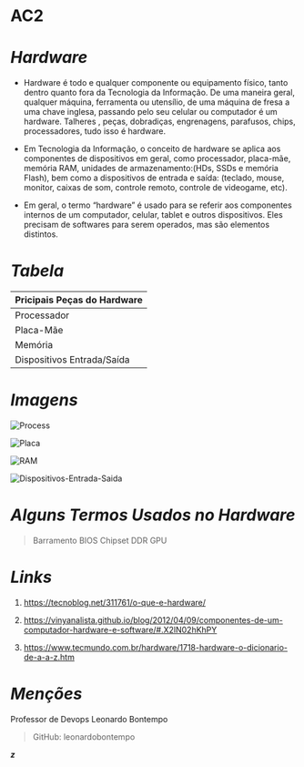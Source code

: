 # AC2

# _Hardware_ 

* Hardware é todo e qualquer componente ou equipamento físico, tanto dentro quanto fora da Tecnologia da Informação. De uma maneira geral, qualquer máquina, ferramenta ou utensílio, de uma máquina de fresa a uma chave inglesa, passando pelo seu celular ou computador é um hardware. Talheres , peças, dobradiças, engrenagens, parafusos, chips, processadores, tudo isso é hardware.

* Em Tecnologia da Informação, o conceito de hardware se aplica aos componentes de dispositivos em geral, como processador, placa-mãe, memória RAM, unidades de armazenamento:(HDs, SSDs e memória Flash), bem como a dispositivos de entrada e saída: (teclado, mouse, monitor, caixas de som, controle remoto, controle de videogame, etc).

* Em geral, o termo “hardware” é usado para se referir aos componentes internos de um computador, celular, tablet e outros dispositivos. Eles precisam de softwares para serem operados, mas são elementos distintos.

# _Tabela_

 | Pricipais Peças do Hardware | 
 |-----------------------------|
 |        Processador          |
 |         Placa-Mãe           | 
 |          Memória            |
 | Dispositivos Entrada/Saída  |

# _Imagens_

![Process](https://user-images.githubusercontent.com/71298044/93836407-19997e00-fc59-11ea-8817-6c10a430c13f.jpg)

![Placa](https://user-images.githubusercontent.com/71298044/93836571-93316c00-fc59-11ea-9790-1c48a7a5aa7d.jpg)

![RAM](https://user-images.githubusercontent.com/71298044/93836605-ae9c7700-fc59-11ea-99df-b2bd9cb3a8c1.jpg)

![Dispositivos-Entrada-Saida](https://user-images.githubusercontent.com/71298044/93836634-c542ce00-fc59-11ea-9bed-510c2c114f1c.jpg)

# _Alguns Termos Usados no Hardware_

> Barramento
> BIOS
> Chipset
> DDR
> GPU

# _Links_ 

1. <https://tecnoblog.net/311761/o-que-e-hardware/>

2. <https://vinyanalista.github.io/blog/2012/04/09/componentes-de-um-computador-hardware-e-software/#.X2lN02hKhPY>

3. <https://www.tecmundo.com.br/hardware/1718-hardware-o-dicionario-de-a-a-z.htm>

# _Menções_ 

Professor de Devops Leonardo Bontempo
> GitHub: leonardobontempo

_**z**_ 

